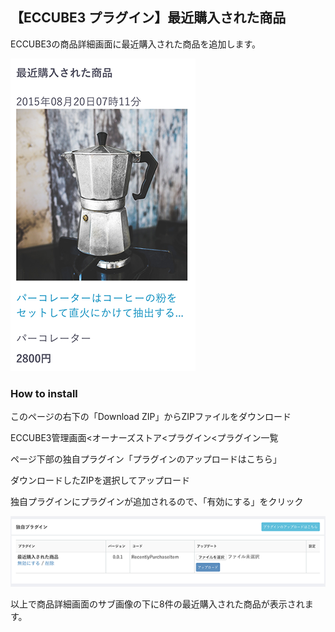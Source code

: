 ## 【ECCUBE3 プラグイン】最近購入された商品

ECCUBE3の商品詳細画面に最近購入された商品を追加します。

![サンプル画像](https://github.com/ohtacky/RecentlyPurchaseItem/raw/image/1.png)

### How to install

このページの右下の「Download ZIP」からZIPファイルをダウンロード

ECCUBE3管理画面<オーナーズストア<プラグイン<プラグイン一覧

ページ下部の独自プラグイン「プラグインのアップロードはこちら」

ダウンロードしたZIPを選択してアップロード

独自プラグインにプラグインが追加されるので、「有効にする」をクリック

![サンプル画像](https://github.com/ohtacky/RecentlyPurchaseItem/raw/image/2.png)

以上で商品詳細画面のサブ画像の下に8件の最近購入された商品が表示されます。
